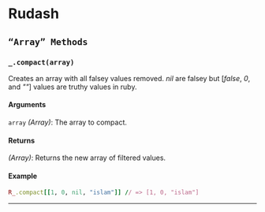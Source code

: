 # Rudash

## `“Array” Methods`

### <a id="_compact-array"></a>`_.compact(array)`

Creates an array with all falsey values removed. *nil* are falsey but [*false*, *0*, and *""*] values are truthy values in ruby.

#### Arguments
`array` *(Array)*: The array to compact.

#### Returns
*(Array)*: Returns the new array of filtered values.

#### Example
```ruby
R_.compact[[1, 0, nil, "islam"]] // => [1, 0, "islam"]
```
* * *
